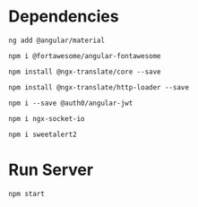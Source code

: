 # Dependencies #
```
ng add @angular/material
```
```
npm i @fortawesome/angular-fontawesome
```
```
npm install @ngx-translate/core --save
```
```
npm install @ngx-translate/http-loader --save
```
```
npm i --save @auth0/angular-jwt
```
```
npm i ngx-socket-io
```
```
npm i sweetalert2
```
# Run Server #
```
npm start
```
